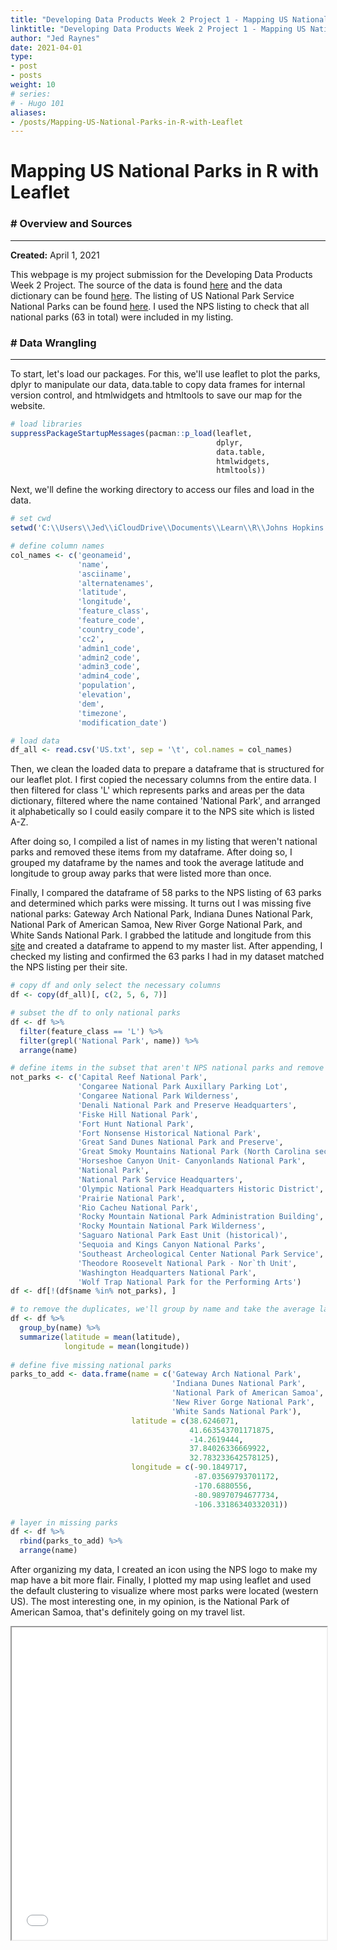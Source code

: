 ```yaml
---
title: "Developing Data Products Week 2 Project 1 - Mapping US National Parks in R with Leaflet"
linktitle: "Developing Data Products Week 2 Project 1 - Mapping US National Parks in R with Leaflet"
author: "Jed Raynes"
date: 2021-04-01
type:
- post 
- posts
weight: 10
# series:
# - Hugo 101
aliases:
- /posts/Mapping-US-National-Parks-in-R-with-Leaflet
---
```


# Mapping US National Parks in R with Leaflet

### # Overview and Sources

---

**Created:** April 1, 2021

This webpage is my project submission for the Developing Data Products Week 2 Project.
The source of the data is found [here](https://download.geonames.org/export/dump/) and the data dictionary can be found [here](https://download.geonames.org/export/dump/readme.txt). The listing of US National Park Service National Parks can be found [here](https://www.nps.gov/aboutus/national-park-system.htm). I used the NPS listing to check that all national parks (63 in total) were included in my listing.

### # Data Wrangling

---

To start, let's load our packages. For this, we'll use leaflet to plot the parks, dplyr to manipulate our data,  data.table to copy data frames for internal version control, and htmlwidgets and htmltools to save our map for the website.


```r
# load libraries
suppressPackageStartupMessages(pacman::p_load(leaflet, 
                                              dplyr, 
                                              data.table, 
                                              htmlwidgets, 
                                              htmltools))
```

Next, we'll define the working directory to access our files and load in the data.



```r
# set cwd
setwd('C:\\Users\\Jed\\iCloudDrive\\Documents\\Learn\\R\\Johns Hopkins Data Science Specialization\\9 Developing Data Products\\Week 2')

# define column names
col_names <- c('geonameid', 
               'name', 
               'asciiname', 
               'alternatenames', 
               'latitude', 
               'longitude', 
               'feature_class', 
               'feature_code', 
               'country_code', 
               'cc2', 
               'admin1_code', 
               'admin2_code',
               'admin3_code', 
               'admin4_code', 
               'population', 
               'elevation', 
               'dem', 
               'timezone', 
               'modification_date')

# load data
df_all <- read.csv('US.txt', sep = '\t', col.names = col_names)
```


Then, we clean the loaded data to prepare a dataframe that is structured for our leaflet plot. I first copied the necessary columns from the entire data. I then filtered for class 'L' which represents parks and areas per the data dictionary, filtered where the name contained 'National Park', and arranged it alphabetically so I could easily compare it to the NPS site which is listed A-Z.

After doing so, I compiled a list of names in my listing that weren't national parks and removed these items from my dataframe. After doing so, I grouped my dataframe by the names and took the average latitude and longitude to group away parks that were listed more than once.

Finally, I compared the dataframe of 58 parks to the NPS listing of 63 parks and determined which parks were missing. It turns out I was missing five national parks: Gateway Arch National Park, Indiana Dunes National Park, National Park of American Samoa, New River Gorge National Park, and White Sands National Park. I grabbed the latitude and longitude from this [site](https://www.gps-coordinates.net/) and created a dataframe to append to my master list. After appending, I checked my listing and confirmed the 63 parks I had in my dataset matched the NPS listing per their site.


```r
# copy df and only select the necessary columns
df <- copy(df_all)[, c(2, 5, 6, 7)]

# subset the df to only national parks
df <- df %>%
  filter(feature_class == 'L') %>%
  filter(grepl('National Park', name)) %>%
  arrange(name)

# define items in the subset that aren't NPS national parks and remove them
not_parks <- c('Capital Reef National Park', 
               'Congaree National Park Auxillary Parking Lot', 
               'Congaree National Park Wilderness',
               'Denali National Park and Preserve Headquarters', 
               'Fiske Hill National Park', 
               'Fort Hunt National Park', 
               'Fort Nonsense Historical National Park', 
               'Great Sand Dunes National Park and Preserve', 
               'Great Smoky Mountains National Park (North Carolina secion)', 
               'Horseshoe Canyon Unit- Canyonlands National Park', 
               'National Park', 
               'National Park Service Headquarters', 
               'Olympic National Park Headquarters Historic District', 
               'Prairie National Park', 
               'Rio Cacheu National Park', 
               'Rocky Mountain National Park Administration Building', 
               'Rocky Mountain National Park Wilderness', 
               'Saguaro National Park East Unit (historical)', 
               'Sequoia and Kings Canyon National Parks', 
               'Southeast Archeological Center National Park Service', 
               'Theodore Roosevelt National Park - Nor`th Unit', 
               'Washington Headquarters National Park', 
               'Wolf Trap National Park for the Performing Arts')
df <- df[!(df$name %in% not_parks), ]

# to remove the duplicates, we'll group by name and take the average latitude and longitude
df <- df %>% 
  group_by(name) %>%
  summarize(latitude = mean(latitude), 
            longitude = mean(longitude))
  
# define five missing national parks
parks_to_add <- data.frame(name = c('Gateway Arch National Park',  
                                    'Indiana Dunes National Park', 
                                    'National Park of American Samoa', 
                                    'New River Gorge National Park', 
                                    'White Sands National Park'), 
                           latitude = c(38.6246071, 
                                        41.663543701171875, 
                                        -14.2619444, 
                                        37.84026336669922, 
                                        32.783233642578125), 
                           longitude = c(-90.1849717, 
                                         -87.03569793701172, 
                                         -170.6880556, 
                                         -80.98970794677734, 
                                         -106.33186340332031))

# layer in missing parks
df <- df %>%
  rbind(parks_to_add) %>%
  arrange(name)
```

After organizing my data, I created an icon using the NPS logo to make my map have a bit more flair. Finally, I plotted my map using leaflet and used the default clustering to visualize where most parks were located (western US). The most interesting one, in my opinion, is the National Park of American Samoa, that's definitely going on my travel list.

<iframe seamless src="/leaflet/np_map.html" width="100%" height="500"></iframe>
